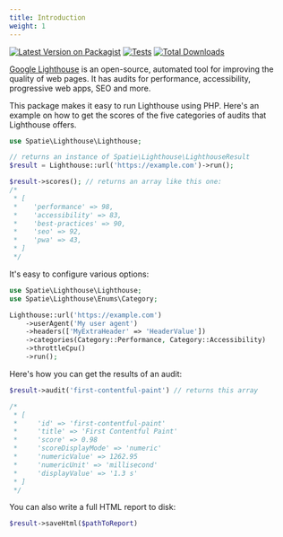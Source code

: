 ```yaml
---
title: Introduction
weight: 1
---
```


[![Latest Version on Packagist](https://img.shields.io/packagist/v/spatie/lighthouse-php.svg?style=flat-square)](https://packagist.org/packages/spatie/lighthouse-php)
[![Tests](https://github.com/spatie/lighthouse-php/actions/workflows/run-tests.yml/badge.svg?branch=main)](https://github.com/spatie/lighthouse-php/actions/workflows/run-tests.yml)
[![Total Downloads](https://img.shields.io/packagist/dt/spatie/lighthouse-php.svg?style=flat-square)](https://packagist.org/packages/spatie/lighthouse-php)

[Google Lighthouse](https://developer.chrome.com/docs/lighthouse/overview/) is an open-source, automated tool for improving the quality of web pages. It has audits for performance, accessibility, progressive web apps, SEO and more.

This package makes it easy to run Lighthouse using PHP. Here's an example on how to get the scores of the five categories of audits that Lighthouse offers.

```php
use Spatie\Lighthouse\Lighthouse;

// returns an instance of Spatie\Lighthouse\LighthouseResult
$result = Lighthouse::url('https://example.com')->run();

$result->scores(); // returns an array like this one:
/*
 * [
 *    'performance' => 98,
 *    'accessibility' => 83,
 *    'best-practices' => 90,
 *    'seo' => 92,
 *    'pwa' => 43,  
 * ]
 */
```

It's easy to configure various options:

```php
use Spatie\Lighthouse\Lighthouse;
use Spatie\Lighthouse\Enums\Category;

Lighthouse::url('https://example.com')
    ->userAgent('My user agent')
    ->headers(['MyExtraHeader' => 'HeaderValue'])
    ->categories(Category::Performance, Category::Accessibility)
    ->throttleCpu()
    ->run();
```

Here's how you can get the results of an audit:

```php
$result->audit('first-contentful-paint') // returns this array

/*
 * [
 *     'id' => 'first-contentful-paint'
 *     'title' => 'First Contentful Paint'
 *     'score' => 0.98
 *     'scoreDisplayMode' => 'numeric'
 *     'numericValue' => 1262.95
 *     'numericUnit' => 'millisecond'
 *     'displayValue' => '1.3 s'
 * ]
 */
```

You can also write a full HTML report to disk:

```php
$result->saveHtml($pathToReport)
```

